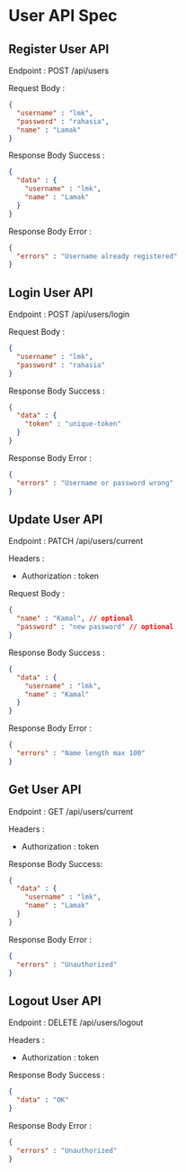 # User API Spec

## Register User API

Endpoint :  POST /api/users 

Request Body :

```json
{
  "username" : "lmk",
  "password" : "rahasia",
  "name" : "Lamak"
}
```

Response Body Success :

```json
{
  "data" : {
    "username" : "lmk",
    "name" : "Lamak"
  }
}
```

Response Body Error : 

```json
{
  "errors" : "Username already registered"
}
```

## Login User API

Endpoint : POST /api/users/login

Request Body :

```json
{
  "username" : "lmk",
  "password" : "rahasia"
}
```

Response Body Success : 

```json
{
  "data" : {
    "token" : "unique-token"
  }
}
```

Response Body Error :

```json
{
  "errors" : "Username or password wrong"
}
```

## Update User API

Endpoint : PATCH /api/users/current

Headers :
- Authorization : token 

Request Body :

```json
{
  "name" : "Kamal", // optional
  "password" : "new password" // optional
}
```

Response Body Success : 

```json
{
  "data" : {
    "username" : "lmk",
    "name" : "Kamal"
  }
}
```

Response Body Error : 

```json
{
  "errors" : "Name length max 100"
}
```

## Get User API

Endpoint : GET /api/users/current

Headers :
- Authorization : token

Response Body Success:

```json
{
  "data" : {
    "username" : "lmk",
    "name" : "Lamak"
  }
}
```

Response Body Error : 

```json
{
  "errors" : "Unauthorized"
}
```

## Logout User API

Endpoint : DELETE /api/users/logout

Headers :
- Authorization : token

Response Body Success : 

```json
{
  "data" : "OK"
}
```

Response Body Error : 

```json
{
  "errors" : "Unauthorized"
}
```